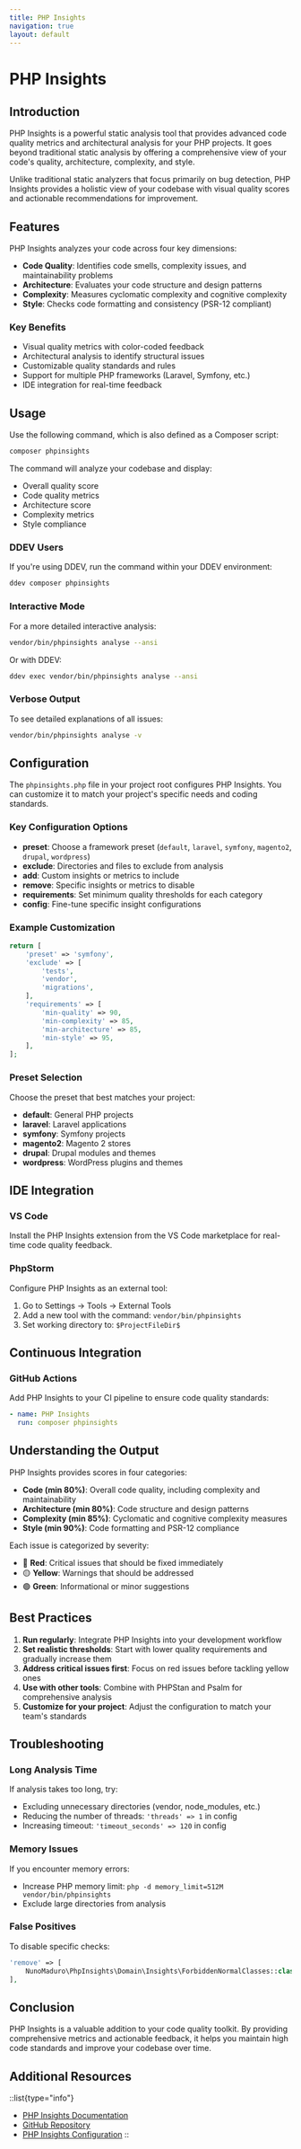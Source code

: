 ```yaml
---
title: PHP Insights
navigation: true
layout: default
---
```


# PHP Insights

## Introduction

PHP Insights is a powerful static analysis tool that provides advanced code quality metrics and architectural analysis for your PHP projects. It goes beyond traditional static analysis by offering a comprehensive view of your code's quality, architecture, complexity, and style.

Unlike traditional static analyzers that focus primarily on bug detection, PHP Insights provides a holistic view of your codebase with visual quality scores and actionable recommendations for improvement.

## Features

PHP Insights analyzes your code across four key dimensions:

* **Code Quality**: Identifies code smells, complexity issues, and maintainability problems
* **Architecture**: Evaluates your code structure and design patterns
* **Complexity**: Measures cyclomatic complexity and cognitive complexity
* **Style**: Checks code formatting and consistency (PSR-12 compliant)

### Key Benefits

* Visual quality metrics with color-coded feedback
* Architectural analysis to identify structural issues
* Customizable quality standards and rules
* Support for multiple PHP frameworks (Laravel, Symfony, etc.)
* IDE integration for real-time feedback

## Usage

Use the following command, which is also defined as a Composer script:

```bash
composer phpinsights
```

The command will analyze your codebase and display:
* Overall quality score
* Code quality metrics
* Architecture score
* Complexity metrics
* Style compliance

### DDEV Users

If you're using DDEV, run the command within your DDEV environment:

```bash
ddev composer phpinsights
```

### Interactive Mode

For a more detailed interactive analysis:

```bash
vendor/bin/phpinsights analyse --ansi
```

Or with DDEV:

```bash
ddev exec vendor/bin/phpinsights analyse --ansi
```

### Verbose Output

To see detailed explanations of all issues:

```bash
vendor/bin/phpinsights analyse -v
```

## Configuration

The `phpinsights.php` file in your project root configures PHP Insights. You can customize it to match your project's specific needs and coding standards.

### Key Configuration Options

* **preset**: Choose a framework preset (`default`, `laravel`, `symfony`, `magento2`, `drupal`, `wordpress`)
* **exclude**: Directories and files to exclude from analysis
* **add**: Custom insights or metrics to include
* **remove**: Specific insights or metrics to disable
* **requirements**: Set minimum quality thresholds for each category
* **config**: Fine-tune specific insight configurations

### Example Customization

```php
return [
    'preset' => 'symfony',
    'exclude' => [
        'tests',
        'vendor',
        'migrations',
    ],
    'requirements' => [
        'min-quality' => 90,
        'min-complexity' => 85,
        'min-architecture' => 85,
        'min-style' => 95,
    ],
];
```

### Preset Selection

Choose the preset that best matches your project:

* **default**: General PHP projects
* **laravel**: Laravel applications
* **symfony**: Symfony projects
* **magento2**: Magento 2 stores
* **drupal**: Drupal modules and themes
* **wordpress**: WordPress plugins and themes

## IDE Integration

### VS Code

Install the PHP Insights extension from the VS Code marketplace for real-time code quality feedback.

### PhpStorm

Configure PHP Insights as an external tool:
1. Go to Settings → Tools → External Tools
2. Add a new tool with the command: `vendor/bin/phpinsights`
3. Set working directory to: `$ProjectFileDir$`

## Continuous Integration

### GitHub Actions

Add PHP Insights to your CI pipeline to ensure code quality standards:

```yaml
- name: PHP Insights
  run: composer phpinsights
```

## Understanding the Output

PHP Insights provides scores in four categories:

* **Code (min 80%)**: Overall code quality, including complexity and maintainability
* **Architecture (min 80%)**: Code structure and design patterns
* **Complexity (min 85%)**: Cyclomatic and cognitive complexity measures
* **Style (min 90%)**: Code formatting and PSR-12 compliance

Each issue is categorized by severity:
* 🔴 **Red**: Critical issues that should be fixed immediately
* 🟡 **Yellow**: Warnings that should be addressed
* 🟢 **Green**: Informational or minor suggestions

## Best Practices

1. **Run regularly**: Integrate PHP Insights into your development workflow
2. **Set realistic thresholds**: Start with lower quality requirements and gradually increase them
3. **Address critical issues first**: Focus on red issues before tackling yellow ones
4. **Use with other tools**: Combine with PHPStan and Psalm for comprehensive analysis
5. **Customize for your project**: Adjust the configuration to match your team's standards

## Troubleshooting

### Long Analysis Time

If analysis takes too long, try:
* Excluding unnecessary directories (vendor, node_modules, etc.)
* Reducing the number of threads: `'threads' => 1` in config
* Increasing timeout: `'timeout_seconds' => 120` in config

### Memory Issues

If you encounter memory errors:
* Increase PHP memory limit: `php -d memory_limit=512M vendor/bin/phpinsights`
* Exclude large directories from analysis

### False Positives

To disable specific checks:
```php
'remove' => [
    NunoMaduro\PhpInsights\Domain\Insights\ForbiddenNormalClasses::class,
],
```

## Conclusion

PHP Insights is a valuable addition to your code quality toolkit. By providing comprehensive metrics and actionable feedback, it helps you maintain high code standards and improve your codebase over time.

## Additional Resources

::list{type="info"}
* [PHP Insights Documentation](https://phpinsights.com/)
* [GitHub Repository](https://github.com/nunomaduro/phpinsights)
* [PHP Insights Configuration](https://phpinsights.com/get-started.html)
::
